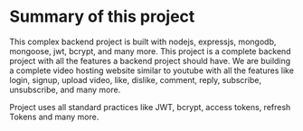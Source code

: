 # Summary of this project

This complex backend project is built with nodejs, expressjs, mongodb, mongoose, jwt, bcrypt, and many more. This project is a complete backend project with all the features a backend project should have.
We are building a complete video hosting website similar to youtube with all the features like login, signup, upload video, like, dislike, comment, reply, subscribe, unsubscribe, and many more.

Project uses all standard practices like JWT, bcrypt, access tokens, refresh Tokens and many more. 
